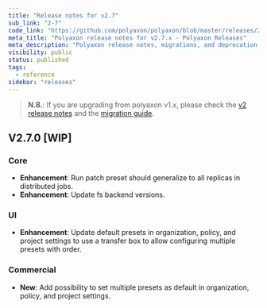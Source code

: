 ```yaml
---
title: "Release notes for v2.7"
sub_link: "2-7"
code_link: "https://github.com/polyaxon/polyaxon/blob/master/releases/2-7.md"
meta_title: "Polyaxon release notes for v2.7.x - Polyaxon Releases"
meta_description: "Polyaxon release notes, migrations, and deprecation notes for v2.7.x."
visibility: public
status: published
tags:
  - reference
sidebar: "releases"
---
```


> **N.B.**: If you are upgrading from polyaxon v1.x, please check the [v2 release notes](/docs/releases/2-0/) and the [migration guide](/docs/resources/migration/#migration-from-v1x-to-v2y).

## V2.7.0 [WIP]

### Core

 * **Enhancement**: Run patch preset should generalize to all replicas in distributed jobs.
 * **Enhancement**: Update fs backend versions.

### UI

  * **Enhancement**: Update default presets in organization, policy, and project settings to use a transfer box to allow configuring multiple presets with order.

### Commercial

  * **New**: Add possibility to set multiple presets as default in organization, policy, and project settings.
